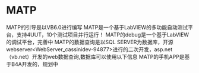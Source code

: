 # MATP
MATP的引导是以VB6.0进行编写
MATP是一个基于LabVIEW的多功能自动测试平台，支持4UUT，10个测试项目并行运行！
MATP的debug是一个基于LabVIEW的调试平台，完善中
MATP的数据查询是以SQL SERVER为数据库，开源webserver<WebServer_cassinidev-94877>进行的二次开发，asp.net（vb.net）开发的web数据查询,数据库可以使用以下信息
MATP的手机APP是基于B4A开发的，规划中
